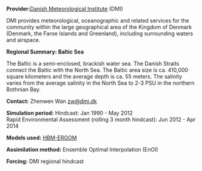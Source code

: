 **Provider:**[Danish Meteorological Institute](http://www.dmi.dk/en/about-the-dmi/profile/introduction-to-dmi/) (DMI)

DMI provides meteorological, oceanographic and related services for the community within the large geographical area of the Kingdom of Denmark (Denmark, the Faroe Islands and Greenland), including surrounding waters and airspace.

**Regional Summary: Baltic Sea**

The Baltic is a semi-enclosed, brackish water sea. The Danish Straits connect the Baltic with the North Sea. The Baltic area size is ca. 410,000 square kilometers and the average depth is ca. 55 meters. The salinity varies from the average salinity in the North Sea to 2-3 PSU in the northern Bothnian Bay.

**Contact:** Zhenwen Wan [zw@dmi.dk](mailto:zw@dmi.dk)



**Simulation period:**
Hindcast: Jan 1990 - May 2012<br>
Rapid Environmental Assessment (rolling 3 month hindcast): Jun 2012 - Apr 2014

**Models used:** <a href="/resources/Modelling_in_the_Baltic_Sea.pdf" target="_blank">HBM-ERGOM</a>



**Assimilation method:** Ensemble Optimal Interpolation (EnOI)




**Forcing:** DMI regional hindcast









